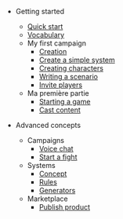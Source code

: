 - Getting started

  - [Quick start](en/quickstart/quickstart.md)
  - [Vocabulary](en/quickstart/vocabulary.md)
  - My first campaign
    - [Creation](en/quickstart/campaign/create-campaign.md)
    - [Create a simple system](en/quickstart/campaign/create-system.md)
    - [Creating characters](en/quickstart/campaign/create-resources.md)
    - [Writing a scenario](en/quickstart/campaign/scenarios.md)
    - [Invite players](en/quickstart/campaign/add-players.md)
  - Ma première partie
    - [Starting a game](en/quickstart/session/start-session.md)
    - [Cast content](en/quickstart/session/cast-content.md)

- Advanced concepts

  - Campaigns
    - [Voice chat](en/advanced/campaigns/voice-chat.md)
    - [Start a fight](en/advanced/campaigns/start-battle.md)
  - Systems
    - [Concept](en/advanced/systems/concept.md)
    - [Rules](en/advanced/systems/rules.md)
    - [Generators](en/advanced/systems/generators.md)
  - Marketplace
    - [Publish product](fr/advanced/marketplace/publish-product.md)
